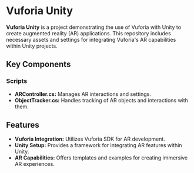 # Vuforia Unity

**Vuforia Unity** is a project demonstrating the use of Vuforia with Unity to create augmented reality (AR) applications. This repository includes necessary assets and settings for integrating Vuforia's AR capabilities within Unity projects.

## Key Components

### Scripts
- **ARController.cs:** Manages AR interactions and settings.
- **ObjectTracker.cs:** Handles tracking of AR objects and interactions with them.

## Features

- **Vuforia Integration:** Utilizes Vuforia SDK for AR development.
- **Unity Setup:** Provides a framework for integrating AR features within Unity.
- **AR Capabilities:** Offers templates and examples for creating immersive AR experiences.

